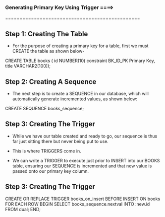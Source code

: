 

###  Generating Primary Key Using Trigger ====>
===============================================


## Step 1: Creating The Table

* For the purpose of creating a primary key for a table, first we must CREATE the table as shown below-

CREATE TABLE books (
id NUMBER(10) constraint BK_ID_PK Primary Key,
title VARCHAR2(100));

## Step 2: Creating A Sequence

* The next step is to create a SEQUENCE in our database, which will automatically generate incremented values, as shown below:

CREATE SEQUENCE books_sequence;

## Step 3: Creating The Trigger

* While we have our table created and ready to go, our sequence is thus far just sitting there but never being put to use.

* This is where TRIGGERS come in.

* We can write a TRIGGER to execute just prior to INSERT into our BOOKS table, ensuring our SEQUENCE is incremented and that new value is passed onto our primary key column.

## Step 3: Creating The Trigger

CREATE OR REPLACE TRIGGER books_on_insert
BEFORE INSERT ON books
FOR EACH ROW
BEGIN
    SELECT books_sequence.nextval
    INTO :new.id FROM dual;
END;
